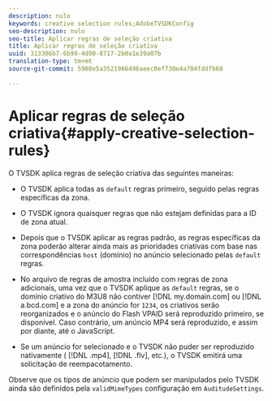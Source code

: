 ```yaml
---
description: nulo
keywords: creative selection rules;AdobeTVSDKConfig
seo-description: nulo
seo-title: Aplicar regras de seleção criativa
title: Aplicar regras de seleção criativa
uuid: 313306b7-6b99-4d90-8717-2b0a1e39a07b
translation-type: tm+mt
source-git-commit: 5908e5a3521966496aeec0ef730e4a704fddfb68

---
```



# Aplicar regras de seleção criativa{#apply-creative-selection-rules}

O TVSDK aplica regras de seleção criativa das seguintes maneiras:

* O TVSDK aplica todas as `default` regras primeiro, seguido pelas regras específicas da zona.
* O TVSDK ignora quaisquer regras que não estejam definidas para a ID de zona atual.
* Depois que o TVSDK aplicar as regras padrão, as regras específicas da zona poderão alterar ainda mais as prioridades criativas com base nas correspondências `host` (domínio) no anúncio selecionado pelas `default` regras.

* No arquivo de regras de amostra incluído com regras de zona adicionais, uma vez que o TVSDK aplique as `default` regras, se o domínio criativo do M3U8 não contiver [!DNL my.domain.com] ou [!DNL a.bcd.com] e a zona do anúncio for `1234`, os criativos serão reorganizados e o anúncio do Flash VPAID será reproduzido primeiro, se disponível. Caso contrário, um anúncio MP4 será reproduzido, e assim por diante, até o JavaScript.

* Se um anúncio for selecionado e o TVSDK não puder ser reproduzido nativamente ( [!DNL .mp4], [!DNL .flv], etc.), o TVSDK emitirá uma solicitação de reempacotamento.

Observe que os tipos de anúncio que podem ser manipulados pelo TVSDK ainda são definidos pela `validMimeTypes` configuração em `AuditudeSettings`.
